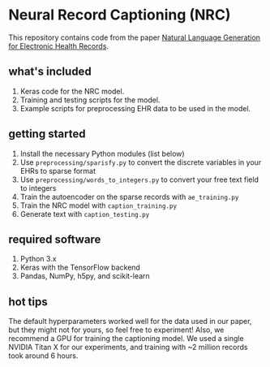 # Neural Record Captioning (NRC)
This repository contains code from the paper [Natural Language Generation for Electronic Health Records](https://doi.org/10.1038/s41746-018-0070-0).

## what's included
  1. Keras code for the NRC model.
  2. Training and testing scripts for the model.
  3. Example scripts for preprocessing EHR data to be used in the model.

## getting started
  1. Install the necessary Python modules (list below)
  2. Use `preprocessing/sparisfy.py` to convert the discrete variables in your EHRs to sparse format
  3. Use `preprocessing/words_to_integers.py` to convert your free text field to integers
  4. Train the autoencoder on the sparse records with `ae_training.py`
  5. Train the NRC model with `caption_training.py`
  6. Generate text with `caption_testing.py`

## required software
  1. Python 3.x
  1. Keras with the TensorFlow backend
  3. Pandas, NumPy, h5py, and scikit-learn

## hot tips
The default hyperparameters worked well for the data used in our paper, but they might not for yours, so feel free to experiment! Also,
we recommend a GPU for training the captioning model. We used a single NVIDIA Titan X for our experiments, and training
with ~2 million records took around 6 hours.

